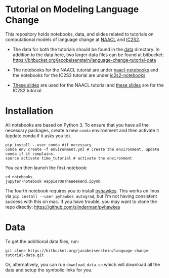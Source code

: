 Tutorial on Modeling Language Change
============

This repository holds notebooks, data, and slides related to tutorials on computational models of language change at [NAACL](https://naacl2019.org/program/tutorials/) and [IC2S2](https://2019.ic2s2.org/tutorials/).

* The data for both the tutorials should be found in the [data](data/) directory. In addition to the data here, two larger data files can be found at bitbucket: https://bitbucket.org/jacobeisenstein/language-change-tutorial-data

* The notebooks for the NAACL tutorial are under [naacl-notebooks](naacl-notebooks/) and the notebooks for the IC2S2 tutorial are under [ic2s2-notebooks](ic2s2-notebooks/)

* [These slides](eisenstein-naacl-slides.pdf) are used for the NAACL tutorial and [these slides](ic2s2-tutorial-slides) are for the IC2S2 tutorial.

# Installation

All notebooks are based on Python 3. To ensure that you have all the necessary packages, create a new `conda` environment and then activate it (update conda if it asks you to).

```
pip install --user conda #if necessary
conda env create -f environment.yml # create the environment. update conda if it complains.
source activate time_tutorial # activate the environment
```

You can then launch the first notebook:

```
cd notebooks
jupyter-notebook HappierOnTheWeekend.ipynb
```

The fourth notebook requires you to install [pyhawkes](https://github.com/slinderman/pyhawkes). This works on linux via `pip install --user pyhawkes autograd`, but I'm not having consistent success with this on mac. If you have trouble, you may want to clone the repo directly: https://github.com/slinderman/pyhawkes

# Data

To get the additional data files, run:

```
git clone https://bitbucket.org/jacobeisenstein/language-change-tutorial-data.git
```

Or, alternatively, you can run `download_data.sh` which will download all the data and setup the symbolic links for you.

